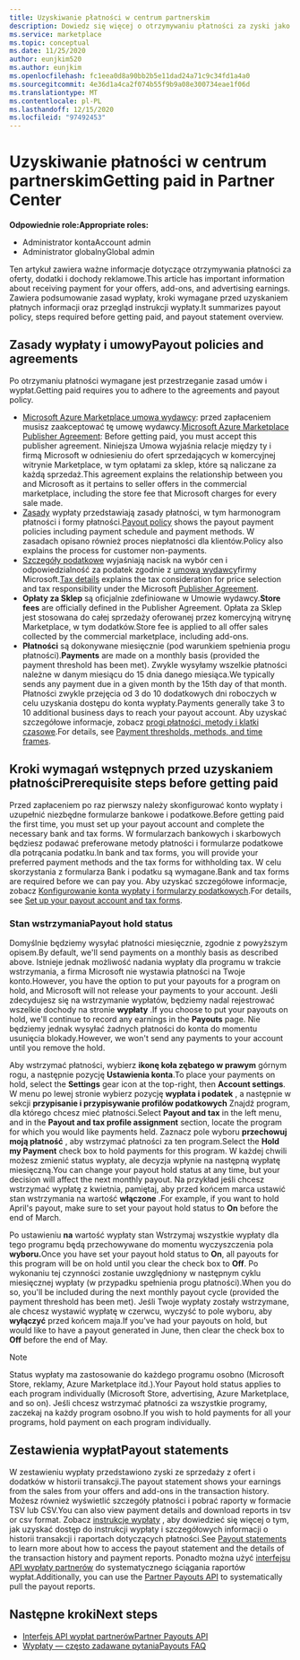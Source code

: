 ```yaml
---
title: Uzyskiwanie płatności w centrum partnerskim
description: Dowiedz się więcej o otrzymywaniu płatności za zyski jako partner firmy Microsoft, na przykład za pomocą ofert komercyjnych, programów zachęt i programu Cloud Solution Provider. Obejmuje zasady wypłat, wypłaty i wypłaty.
ms.service: marketplace
ms.topic: conceptual
ms.date: 11/25/2020
author: eunjkim520
ms.author: eunjkim
ms.openlocfilehash: fc1eea0d8a90bb2b5e11dad24a71c9c34fd1a4a0
ms.sourcegitcommit: 4e36d1a4ca2f074b55f9b9a08e300734eae1f06d
ms.translationtype: MT
ms.contentlocale: pl-PL
ms.lasthandoff: 12/15/2020
ms.locfileid: "97492453"
---
```

# <a name="getting-paid-in-partner-center"></a><span data-ttu-id="63274-104">Uzyskiwanie płatności w centrum partnerskim</span><span class="sxs-lookup"><span data-stu-id="63274-104">Getting paid in Partner Center</span></span>

<span data-ttu-id="63274-105">**Odpowiednie role:**</span><span class="sxs-lookup"><span data-stu-id="63274-105">**Appropriate roles:**</span></span>

- <span data-ttu-id="63274-106">Administrator konta</span><span class="sxs-lookup"><span data-stu-id="63274-106">Account admin</span></span>
- <span data-ttu-id="63274-107">Administrator globalny</span><span class="sxs-lookup"><span data-stu-id="63274-107">Global admin</span></span>

<span data-ttu-id="63274-108">Ten artykuł zawiera ważne informacje dotyczące otrzymywania płatności za oferty, dodatki i dochody reklamowe.</span><span class="sxs-lookup"><span data-stu-id="63274-108">This article has important information about receiving payment for your offers, add-ons, and advertising earnings.</span></span> <span data-ttu-id="63274-109">Zawiera podsumowanie zasad wypłaty, kroki wymagane przed uzyskaniem płatnych informacji oraz przegląd instrukcji wypłaty.</span><span class="sxs-lookup"><span data-stu-id="63274-109">It summarizes payout policy, steps required before getting paid, and payout statement overview.</span></span>

## <a name="payout-policies-and-agreements"></a><span data-ttu-id="63274-110">Zasady wypłaty i umowy</span><span class="sxs-lookup"><span data-stu-id="63274-110">Payout policies and agreements</span></span>

<span data-ttu-id="63274-111">Po otrzymaniu płatności wymagane jest przestrzeganie zasad umów i wypłat.</span><span class="sxs-lookup"><span data-stu-id="63274-111">Getting paid requires you to adhere to the agreements and payout policy.</span></span>

- <span data-ttu-id="63274-112">[Microsoft Azure Marketplace umowa wydawcy](https://go.microsoft.com/fwlink/p/?LinkID=699560): przed zapłaceniem musisz zaakceptować tę umowę wydawcy.</span><span class="sxs-lookup"><span data-stu-id="63274-112">[Microsoft Azure Marketplace Publisher Agreement](https://go.microsoft.com/fwlink/p/?LinkID=699560):  Before getting paid, you must accept this publisher agreement.</span></span> <span data-ttu-id="63274-113">Niniejsza Umowa wyjaśnia relacje między ty i firmą Microsoft w odniesieniu do ofert sprzedających w komercyjnej witrynie Marketplace, w tym opłatami za sklep, które są naliczane za każdą sprzedaż.</span><span class="sxs-lookup"><span data-stu-id="63274-113">This agreement explains the relationship between you and Microsoft as it pertains to seller offers in the commercial marketplace, including the store fee that Microsoft charges for every sale made.</span></span>
- <span data-ttu-id="63274-114">[Zasady](payout-policy-details.md) wypłaty przedstawiają zasady płatności, w tym harmonogram płatności i formy płatności.</span><span class="sxs-lookup"><span data-stu-id="63274-114">[Payout policy](payout-policy-details.md) shows the payout payment policies including payment schedule and payment methods.</span></span> <span data-ttu-id="63274-115">W zasadach opisano również proces niepłatności dla klientów.</span><span class="sxs-lookup"><span data-stu-id="63274-115">Policy also explains the process for customer non-payments.</span></span>
- <span data-ttu-id="63274-116">[Szczegóły podatkowe](tax-details-marketplace.md) wyjaśniają nacisk na wybór cen i odpowiedzialność za podatek zgodnie z [umową wydawcy](https://go.microsoft.com/fwlink/p/?LinkID=699560)firmy Microsoft.</span><span class="sxs-lookup"><span data-stu-id="63274-116">[Tax details](tax-details-marketplace.md) explains the tax consideration for price selection and tax responsibility under the Microsoft [Publisher Agreement](https://go.microsoft.com/fwlink/p/?LinkID=699560).</span></span>
- <span data-ttu-id="63274-117">**Opłaty za Sklep** są oficjalnie zdefiniowane w Umowie wydawcy.</span><span class="sxs-lookup"><span data-stu-id="63274-117">**Store fees** are officially defined in the Publisher Agreement.</span></span> <span data-ttu-id="63274-118">Opłata za Sklep jest stosowana do całej sprzedaży oferowanej przez komercyjną witrynę Marketplace, w tym dodatków.</span><span class="sxs-lookup"><span data-stu-id="63274-118">Store fee is applied to all offer sales collected by the commercial marketplace, including add-ons.</span></span>
- <span data-ttu-id="63274-119">**Płatności** są dokonywane miesięcznie (pod warunkiem spełnienia progu płatności).</span><span class="sxs-lookup"><span data-stu-id="63274-119">**Payments** are made on a monthly basis (provided the payment threshold has been met).</span></span> <span data-ttu-id="63274-120">Zwykle wysyłamy wszelkie płatności należne w danym miesiącu do 15 dnia danego miesiąca.</span><span class="sxs-lookup"><span data-stu-id="63274-120">We typically sends any payment due in a given month by the 15th day of that month.</span></span> <span data-ttu-id="63274-121">Płatności zwykle przejęcia od 3 do 10 dodatkowych dni roboczych w celu uzyskania dostępu do konta wypłaty.</span><span class="sxs-lookup"><span data-stu-id="63274-121">Payments generally take 3 to 10 additional business days to reach your payout account.</span></span> <span data-ttu-id="63274-122">Aby uzyskać szczegółowe informacje, zobacz [progi płatności, metody i klatki czasowe](payment-thresholds-methods-timeframes.md).</span><span class="sxs-lookup"><span data-stu-id="63274-122">For details, see [Payment thresholds, methods, and time frames](payment-thresholds-methods-timeframes.md).</span></span>

## <a name="prerequisite-steps-before-getting-paid"></a><span data-ttu-id="63274-123">Kroki wymagań wstępnych przed uzyskaniem płatności</span><span class="sxs-lookup"><span data-stu-id="63274-123">Prerequisite steps before getting paid</span></span>

<span data-ttu-id="63274-124">Przed zapłaceniem po raz pierwszy należy skonfigurować konto wypłaty i uzupełnić niezbędne formularze bankowe i podatkowe.</span><span class="sxs-lookup"><span data-stu-id="63274-124">Before getting paid the first time, you must set up your payout account and complete the necessary bank and tax forms.</span></span> <span data-ttu-id="63274-125">W formularzach bankowych i skarbowych będziesz podawać preferowane metody płatności i formularze podatkowe dla potrącania podatku.</span><span class="sxs-lookup"><span data-stu-id="63274-125">In bank and tax forms, you will provide your preferred payment methods and the tax forms for withholding tax.</span></span> <span data-ttu-id="63274-126">W celu skorzystania z formularza Bank i podatku są wymagane.</span><span class="sxs-lookup"><span data-stu-id="63274-126">Bank and tax forms are required before we can pay you.</span></span> <span data-ttu-id="63274-127">Aby uzyskać szczegółowe informacje, zobacz [Konfigurowanie konta wypłaty i formularzy podatkowych](set-up-your-payout-account.md).</span><span class="sxs-lookup"><span data-stu-id="63274-127">For details, see [Set up your payout account and tax forms](set-up-your-payout-account.md).</span></span>

### <a name="payout-hold-status"></a><span data-ttu-id="63274-128">Stan wstrzymania</span><span class="sxs-lookup"><span data-stu-id="63274-128">Payout hold status</span></span>

<span data-ttu-id="63274-129">Domyślnie będziemy wysyłać płatności miesięcznie, zgodnie z powyższym opisem.</span><span class="sxs-lookup"><span data-stu-id="63274-129">By default, we'll send payments on a monthly basis as described above.</span></span> <span data-ttu-id="63274-130">Istnieje jednak możliwość nadania wypłaty dla programu w trakcie wstrzymania, a firma Microsoft nie wystawia płatności na Twoje konto.</span><span class="sxs-lookup"><span data-stu-id="63274-130">However, you have the option to put your payouts for a program on hold, and Microsoft will not release your payments to your account.</span></span> <span data-ttu-id="63274-131">Jeśli zdecydujesz się na wstrzymanie wypłatów, będziemy nadal rejestrować wszelkie dochody na stronie **wypłaty** .</span><span class="sxs-lookup"><span data-stu-id="63274-131">If you choose to put your payouts on hold, we'll continue to record any earnings in the **Payouts** page.</span></span> <span data-ttu-id="63274-132">Nie będziemy jednak wysyłać żadnych płatności do konta do momentu usunięcia blokady.</span><span class="sxs-lookup"><span data-stu-id="63274-132">However, we won't send any payments to your account until you remove the hold.</span></span>

<span data-ttu-id="63274-133">Aby wstrzymać płatności, wybierz **ikonę koła zębatego w prawym** górnym rogu, a następnie pozycję **Ustawienia konta**.</span><span class="sxs-lookup"><span data-stu-id="63274-133">To place your payments on hold, select the **Settings** gear icon at the top-right, then **Account settings**.</span></span> <span data-ttu-id="63274-134">W menu po lewej stronie wybierz pozycję **wypłata i podatek** , a następnie w sekcji **przypisanie i przypisywanie profilów podatkowych** Znajdź program, dla którego chcesz mieć płatności.</span><span class="sxs-lookup"><span data-stu-id="63274-134">Select **Payout and tax** in the left menu, and in the **Payout and tax profile assignment** section, locate the program for which you would like payments held.</span></span> <span data-ttu-id="63274-135">Zaznacz pole wyboru **przechowuj moją płatność** , aby wstrzymać płatności za ten program.</span><span class="sxs-lookup"><span data-stu-id="63274-135">Select the **Hold my Payment** check box to hold payments for this program.</span></span> <span data-ttu-id="63274-136">W każdej chwili możesz zmienić status wypłaty, ale decyzja wpłynie na następną wypłatę miesięczną.</span><span class="sxs-lookup"><span data-stu-id="63274-136">You can change your payout hold status at any time, but your decision will affect the next monthly payout.</span></span> <span data-ttu-id="63274-137">Na przykład jeśli chcesz wstrzymać wypłatę z kwietnia, pamiętaj, aby przed końcem marca ustawić stan wstrzymania na wartość **włączone** .</span><span class="sxs-lookup"><span data-stu-id="63274-137">For example, if you want to hold April's payout, make sure to set your payout hold status to **On** before the end of March.</span></span>

<span data-ttu-id="63274-138">Po ustawieniu **na** wartość wypłaty stan Wstrzymaj wszystkie wypłaty dla tego programu będą przechowywane do momentu wyczyszczenia pola **wyboru.**</span><span class="sxs-lookup"><span data-stu-id="63274-138">Once you have set your payout hold status to **On**, all payouts for this program will be on hold until you clear the check box to **Off**.</span></span> <span data-ttu-id="63274-139">Po wykonaniu tej czynności zostanie uwzględniony w następnym cyklu miesięcznej wypłaty (w przypadku spełnienia progu płatności).</span><span class="sxs-lookup"><span data-stu-id="63274-139">When you do so, you'll be included during the next monthly payout cycle (provided the payment threshold has been met).</span></span> <span data-ttu-id="63274-140">Jeśli Twoje wypłaty zostały wstrzymane, ale chcesz wystawić wypłatę w czerwcu, wyczyść to pole wyboru, aby **wyłączyć** przed końcem maja.</span><span class="sxs-lookup"><span data-stu-id="63274-140">If you've had your payouts on hold, but would like to have a payout generated in June, then clear the check box to **Off** before the end of May.</span></span>

>[!Note]
> <span data-ttu-id="63274-141">Status wypłaty ma zastosowanie do każdego programu osobno (Microsoft Store, reklamy, Azure Marketplace itd.).</span><span class="sxs-lookup"><span data-stu-id="63274-141">Your Payout hold status applies to each program individually (Microsoft Store, advertising, Azure Marketplace, and so on).</span></span> <span data-ttu-id="63274-142">Jeśli chcesz wstrzymać płatności za wszystkie programy, zaczekaj na każdy program osobno.</span><span class="sxs-lookup"><span data-stu-id="63274-142">If you wish to hold payments for all your programs, hold payment on each program individually.</span></span>

## <a name="payout-statements"></a><span data-ttu-id="63274-143">Zestawienia wypłat</span><span class="sxs-lookup"><span data-stu-id="63274-143">Payout statements</span></span>

<span data-ttu-id="63274-144">W zestawieniu wypłaty przedstawiono zyski ze sprzedaży z ofert i dodatków w historii transakcji.</span><span class="sxs-lookup"><span data-stu-id="63274-144">The payout statement shows your earnings from the sales from your offers and add-ons in the transaction history.</span></span> <span data-ttu-id="63274-145">Możesz również wyświetlić szczegóły płatności i pobrać raporty w formacie TSV lub CSV.</span><span class="sxs-lookup"><span data-stu-id="63274-145">You can also view payment details and download reports in tsv or csv format.</span></span> <span data-ttu-id="63274-146">Zobacz [instrukcje wypłaty](payout-statement.md) , aby dowiedzieć się więcej o tym, jak uzyskać dostęp do instrukcji wypłaty i szczegółowych informacji o historii transakcji i raportach dotyczących płatności.</span><span class="sxs-lookup"><span data-stu-id="63274-146">See [Payout statements](payout-statement.md) to learn more about how to access the payout statement and the details of the transaction history and payment reports.</span></span> <span data-ttu-id="63274-147">Ponadto można użyć [interfejsu API wypłaty partnerów](https://apidocs.microsoft.com/services/partnerpayouts) do systematycznego ściągania raportów wypłat.</span><span class="sxs-lookup"><span data-stu-id="63274-147">Additionally, you can use the [Partner Payouts API](https://apidocs.microsoft.com/services/partnerpayouts) to systematically pull the payout reports.</span></span>

## <a name="next-steps"></a><span data-ttu-id="63274-148">Następne kroki</span><span class="sxs-lookup"><span data-stu-id="63274-148">Next steps</span></span>

- [<span data-ttu-id="63274-149">Interfejs API wypłat partnerów</span><span class="sxs-lookup"><span data-stu-id="63274-149">Partner Payouts API</span></span>](https://apidocs.microsoft.com/services/partnerpayouts)
- [<span data-ttu-id="63274-150">Wypłaty — często zadawane pytania</span><span class="sxs-lookup"><span data-stu-id="63274-150">Payouts FAQ</span></span>](payout-faq.md)
